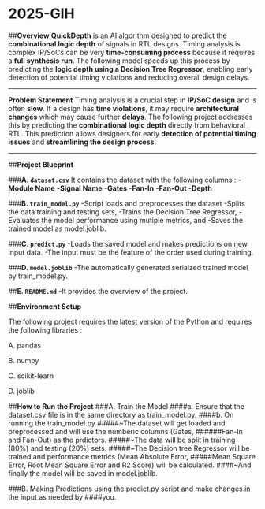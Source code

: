 # 2025-GIH

##**Overview**
**QuickDepth** is an AI algorithm designed to predict the **combinational logic depth** of signals in RTL designs. Timing analysis is complex IP/SoCs can be very **time-consuming process** because it requires a **full synthesis run**. The following model speeds up this process by predicting the **logic depth using a Decision Tree Regressor**, enabling early detection of potential timing violations and reducing overall design delays.

---

**Problem Statement**
Timing analysis is a crucial step in **IP/SoC design** and is often **slow**.
If a design has **time violations**, it may require **architectural changes** which may cause further **delays**. 
The following project addresses this by predicting the **combinational logic depth** directly from behavioral RTL. This prediction allows designers for early **detection of potential timing issues** and **streamlining the design process**.

---

##**Project Blueprint**

###**A. `dataset.csv`**
It contains the dataset with the following columns :
-**Module Name**
-**Signal Name**
-**Gates**
-**Fan-In**
-**Fan-Out**
-**Depth**


###**B. `train_model.py`**
-Script loads and preprocesses the dataset
-Splits the data training and testing sets, 
-Trains the Decision Tree Regressor, 
-Evaluates the model performance using mutiple metrics, and 
-Saves the trained model as model.joblib.

###**C. `predict.py`**
-Loads the saved model and makes predictions on new input data. 
-The input must be the feature of the order used during training.

###**D. `model.joblib`**
-The automatically generated serialzed trained model by train_model.py.

##**E. `README.md`** 
-It provides the overview of the project.

##**Environment Setup**

The following project requires the latest version of the Python and requires the following libraries :

A. pandas

B. numpy

C. scikit-learn

D. joblib

##**How to Run the Project**
###A. Train the Model
####a. Ensure that the dataset.csv file is in the same directory as train_model.py.
####b. On running the train_model.py 
#####~The dataset will get loaded and preprocessed and will use the numberic columns (Gates, ######Fan-In and Fan-Out) as the prdictors.
#####~The data will be split in training (80%) and testing (20%) sets.
#####~The Decision tree Regressor will be trained and performance metrics (Mean Absolute Error, #####Mean Square Error, Root Mean Square Error and R2 Score) will be calculated.
####~And finally the model will be saved in model.joblib.

###B. Making Predictions using the predict.py script and make changes in the input as needed by ####you.
  
  
